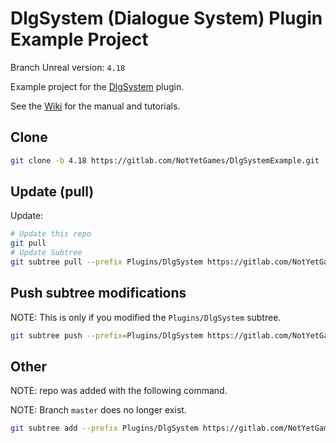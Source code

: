 # DlgSystem (Dialogue System) Plugin Example Project

Branch Unreal version: `4.18`

Example project for the [DlgSystem](https://gitlab.com/NotYetGames/DlgSystem/tree/4.18) plugin.

See the [Wiki](https://gitlab.com/NotYetGames/DlgSystem/wikis/home) for the manual and tutorials.

## Clone
```sh
git clone -b 4.18 https://gitlab.com/NotYetGames/DlgSystemExample.git
```

## Update (pull) 

Update:
```sh
# Update this repo
git pull
# Update Subtree
git subtree pull --prefix Plugins/DlgSystem https://gitlab.com/NotYetGames/DlgSystem.git 4.18 --squash
```

## Push subtree modifications
NOTE: This is only if you modified the `Plugins/DlgSystem` subtree.
```sh
git subtree push --prefix=Plugins/DlgSystem https://gitlab.com/NotYetGames/DlgSystem.git 4.18
```

## Other
NOTE: repo was added with the following command.

NOTE: Branch `master` does no longer exist.
```sh
git subtree add --prefix Plugins/DlgSystem https://gitlab.com/NotYetGames/DlgSystem.git master --squash
```
